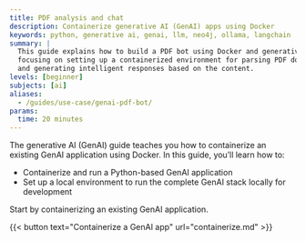 ```yaml
---
title: PDF analysis and chat
description: Containerize generative AI (GenAI) apps using Docker
keywords: python, generative ai, genai, llm, neo4j, ollama, langchain
summary: |
  This guide explains how to build a PDF bot using Docker and generative AI,
  focusing on setting up a containerized environment for parsing PDF documents
  and generating intelligent responses based on the content.
levels: [beginner]
subjects: [ai]
aliases:
  - /guides/use-case/genai-pdf-bot/
params:
  time: 20 minutes
---
```


The generative AI (GenAI) guide teaches you how to containerize an existing GenAI application using Docker. In this guide, you’ll learn how to:

- Containerize and run a Python-based GenAI application
- Set up a local environment to run the complete GenAI stack locally for development

Start by containerizing an existing GenAI application.

{{< button text="Containerize a GenAI app" url="containerize.md" >}}
